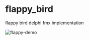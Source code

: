 # flappy_bird
flappy bird delphi fmx implementation

![flappy-demo](https://github.com/vladislavirkin/flappy_bird/tree/main/resources/flappy_demo.gif)
